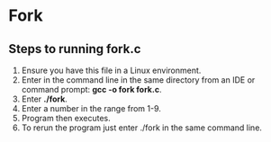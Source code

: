 # Fork

## Steps to running fork.c

1. Ensure you have this file in a Linux environment.
2. Enter in the command line in the same directory from an IDE or command prompt: **gcc -o fork fork.c**.
3. Enter  **./fork**.
4. Enter a number in the range from 1-9.
5. Program then executes.
6. To rerun the program just enter ./fork in the same command line.




